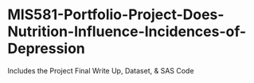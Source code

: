 # MIS581-Portfolio-Project-Does-Nutrition-Influence-Incidences-of-Depression
Includes the Project Final Write Up, Dataset, &amp; SAS Code
